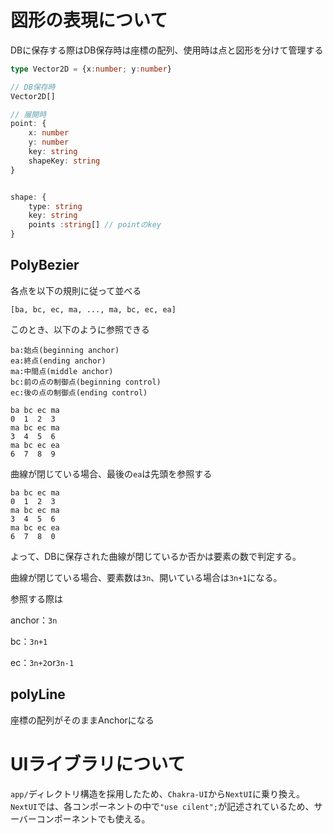 # 図形の表現について

DBに保存する際はDB保存時は座標の配列、使用時は点と図形を分けて管理する

```typescript
type Vector2D = {x:number; y:number}

// DB保存時
Vector2D[]

// 展開時
point: {
    x: number
    y: number
    key: string
    shapeKey: string
}


shape: {
    type: string
    key: string
    points :string[] // pointのkey
}
```

## PolyBezier

各点を以下の規則に従って並べる

`[ba, bc, ec, ma, ..., ma, bc, ec, ea]`

このとき、以下のように参照できる

```
ba:始点(beginning anchor)
ea:終点(ending anchor)
ma:中間点(middle anchor)
bc:前の点の制御点(beginning control)
ec:後の点の制御点(ending control)

ba bc ec ma
0  1  2  3
ma bc ec ma
3  4  5  6
ma bc ec ea  
6  7  8  9
```

曲線が閉じている場合、最後の`ea`は先頭を参照する

```
ba bc ec ma
0  1  2  3
ma bc ec ma
3  4  5  6
ma bc ec ea  
6  7  8  0
```

よって、DBに保存された曲線が閉じているか否かは要素の数で判定する。

曲線が閉じている場合、要素数は`3n`、開いている場合は`3n+1`になる。

参照する際は

anchor：`3n`

bc：`3n+1`

ec：`3n+2`or`3n-1`

## polyLine

座標の配列がそのままAnchorになる


# UIライブラリについて
`app/`ディレクトリ構造を採用したため、`Chakra-UI`から`NextUI`に乗り換え。
`NextUI`では、各コンポーネントの中で`"use cilent";`が記述されているため、サーバーコンポーネントでも使える。